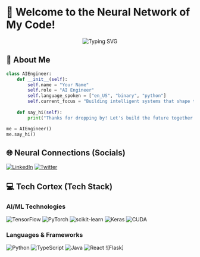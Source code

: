 # 🤖 Welcome to the Neural Network of My Code! 

<div align="center">
  <img src="https://readme-typing-svg.herokuapp.com?font=Fira+Code&size=25&duration=3000&pause=1000&color=00FF00&center=true&vCenter=true&width=435&lines=AI+Engineer;Full+Stack+Developer;Deep+Learning+Enthusiast;Neural+Network+Architect" alt="Typing SVG" />
</div>

## 🧠 About Me
```python
class AIEngineer:
    def __init__(self):
        self.name = "Your Name"
        self.role = "AI Engineer"
        self.language_spoken = ["en_US", "binary", "python"]
        self.current_focus = "Building intelligent systems that shape tomorrow"
    
    def say_hi(self):
        print("Thanks for dropping by! Let's build the future together.")

me = AIEngineer()
me.say_hi()
```

## 🌐 Neural Connections (Socials)
[![LinkedIn](https://img.shields.io/badge/LinkedIn-%230077B5.svg?logo=linkedin&logoColor=white)](https://linkedin.com/in/phantombeast7)
[![Twitter](https://img.shields.io/badge/Twitter-%231DA1F2.svg?logo=Twitter&logoColor=white)](https://twitter.com/yourusername)

## 💻 Tech Cortex (Tech Stack)
### AI/ML Technologies
![TensorFlow](https://img.shields.io/badge/TensorFlow-%23FF6F00.svg?style=for-the-badge&logo=TensorFlow&logoColor=white)
![PyTorch](https://img.shields.io/badge/PyTorch-%23EE4C2C.svg?style=for-the-badge&logo=PyTorch&logoColor=white)
![scikit-learn](https://img.shields.io/badge/scikit--learn-%23F7931E.svg?style=for-the-badge&logo=scikit-learn&logoColor=white)
![Keras](https://img.shields.io/badge/Keras-%23D00000.svg?style=for-the-badge&logo=Keras&logoColor=white)
![CUDA](https://img.shields.io/badge/cuda-000000.svg?style=for-the-badge&logo=nVIDIA&logoColor=green)

### Languages & Frameworks
![Python](https://img.shields.io/badge/python-3670A0?style=for-the-badge&logo=python&logoColor=ffdd54)
![TypeScript](https://img.shields.io/badge/typescript-%23007ACC.svg?style=for-the-badge&logo=typescript&logoColor=white)
![Java](https://img.shields.io/badge/java-%23ED8B00.svg?style=for-the-badge&logo=openjdk&logoColor=white)
![React](https://img.shields.io/badge/react-%2320232a.svg?style=for-the-badge&logo=react&logoColor=%2361DAFB)
![Flask]
